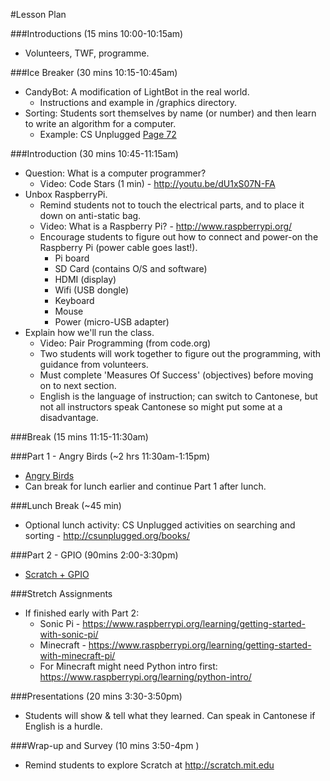 #Lesson Plan

###Introductions (15 mins 10:00-10:15am)
* Volunteers, TWF, programme.

###Ice Breaker (30 mins 10:15-10:45am)
* CandyBot: A modification of LightBot in the real world.
	* Instructions and example in /graphics directory.
* Sorting: Students sort themselves by name (or number) and then learn to write an algorithm for a computer.
	* Example: CS Unplugged [Page 72](http://csunplugged.org/wp-content/uploads/2015/03/CSUnplugged_OS_2015_v3.1.pdf)

###Introduction (30 mins  10:45-11:15am)
* Question: What is a computer programmer?
	*  Video: Code Stars (1 min) - http://youtu.be/dU1xS07N-FA
* Unbox RaspberryPi.
	* Remind students not to touch the electrical parts, and to place it down on anti-static bag.
	* Video: What is a Raspberry Pi? - http://www.raspberrypi.org/
	* Encourage students to figure out how to connect and power-on the Raspberry Pi (power cable goes last!).
		* Pi board
		* SD Card (contains O/S and software)
		* HDMI (display)
		* Wifi (USB dongle)
		* Keyboard
		* Mouse
		* Power (micro-USB adapter)
* Explain how we'll run the class.
	* Video:  Pair Programming (from code.org)
	* Two students will work together to figure out the programming, with guidance from volunteers.
	* Must complete 'Measures Of Success' (objectives) before moving on to next section. 
	* English is the language of instruction; can switch to Cantonese, but not all instructors speak Cantonese so might put some at a disadvantage.

###Break (15 mins 11:15-11:30am)

###Part 1 - Angry Birds (~2 hrs  11:30am-1:15pm)
* [Angry Birds](LESSON_PLAN_ANGRY_BIRDS.md)
* Can break for lunch earlier and continue Part 1 after lunch.

###Lunch Break (~45 min)
* Optional lunch activity: CS Unplugged activities on searching and sorting - http://csunplugged.org/books/

###Part 2 - GPIO (90mins  2:00-3:30pm)
* [Scratch + GPIO](LESSON_PLAN_GPIO.md)

###Stretch Assignments
* If finished early with Part 2:
	* Sonic Pi - https://www.raspberrypi.org/learning/getting-started-with-sonic-pi/
	* Minecraft - https://www.raspberrypi.org/learning/getting-started-with-minecraft-pi/
	* For Minecraft might need Python intro first: https://www.raspberrypi.org/learning/python-intro/

###Presentations (20 mins  3:30-3:50pm)
* Students will show & tell what they learned. Can speak in Cantonese if English is a hurdle.

###Wrap-up and Survey (10 mins 3:50-4pm )
* Remind students to explore Scratch at http://scratch.mit.edu




